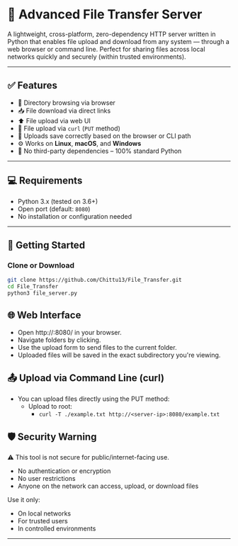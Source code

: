 # 🔁 Advanced File Transfer Server

A lightweight, cross-platform, zero-dependency HTTP server written in Python that enables file upload and download from any system — through a web browser or command line. Perfect for sharing files across local networks quickly and securely (within trusted environments).

---

## ✅ Features

- 📂 Directory browsing via browser
- 📥 File download via direct links
- ⬆️ File upload via web UI
- 🧾 File upload via `curl` (`PUT` method)
- 📁 Uploads save correctly based on the browser or CLI path
- ⚙️ Works on **Linux**, **macOS**, and **Windows**
- 🚫 No third-party dependencies – 100% standard Python

---

## 💻 Requirements

- Python 3.x (tested on 3.6+)
- Open port (default: `8080`)
- No installation or configuration needed

---

## 🚀 Getting Started

### Clone or Download

```bash
git clone https://github.com/Chittu13/File_Transfer.git
cd File_Transfer
python3 file_server.py
```


## 🌐 Web Interface
  - Open http://<your-ip>:8080/ in your browser.
  - Navigate folders by clicking.
  - Use the upload form to send files to the current folder.
  - Uploaded files will be saved in the exact subdirectory you're viewing.

## 📤 Upload via Command Line (curl)

- You can upload files directly using the PUT method:
  - Upload to root:
    - `curl -T ./example.txt http://<server-ip>:8080/example.txt`


## 🛡 Security Warning

⚠️ This tool is not secure for public/internet-facing use.
  - No authentication or encryption
  - No user restrictions
  - Anyone on the network can access, upload, or download files

Use it only:
  - On local networks
  - For trusted users
  - In controlled environments


---

